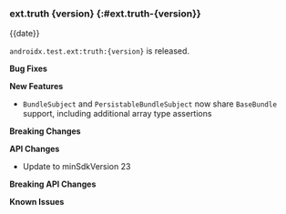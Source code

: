 ### ext.truth {version} {:#ext.truth-{version}}

{{date}}

`androidx.test.ext:truth:{version}` is released.

**Bug Fixes**

**New Features**

* `BundleSubject` and `PersistableBundleSubject` now share `BaseBundle` support,
  including additional array type assertions

**Breaking Changes**

**API Changes**

* Update to minSdkVersion 23

**Breaking API Changes**

**Known Issues**
